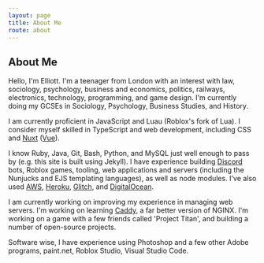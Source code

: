 ```yaml
---
layout: page
title: About Me
route: about
---
```


## About Me

Hello, I'm Elliott. I'm a teenager from London with an interest with law, sociology, psychology,
business and economics, politics, railways, electronics, technology, programming, and game design.
I'm currently doing my GCSEs in Sociology, Psychology, Business Studies, and History.

I am currently proficient in JavaScript and Luau (Roblox's fork of Lua).
I consider myself skilled in TypeScript and web development, including CSS
and [Nuxt](https://nuxtjs.org) ([Vue](https://vuejs.org)).

I know Ruby, Java, Git, Bash, Python, and MySQL just well enough to pass by
(e.g. this site is built using Jekyll). I have experience building
[Discord](https://discord.com) bots, Roblox games, tooling, web applications and
servers (including the Nunjucks and EJS templating languages), as well as node modules.
I've also used [AWS](https://aws.amazon.com), [Heroku](https://heroku.com),
[Glitch](https://glitch.com), and [DigitalOcean](https://digitalocean.com).

I am currently working on improving my experience in managing web servers. I'm working on learning
[Caddy](https://caddyserver.com/), a far better version of NGINX. I'm working on a game
with a few friends called 'Project Titan', and building a number of open-source projects.

Software wise, I have experience using Photoshop and a few other Adobe programs,
paint.net, Roblox Studio, Visual Studio Code.